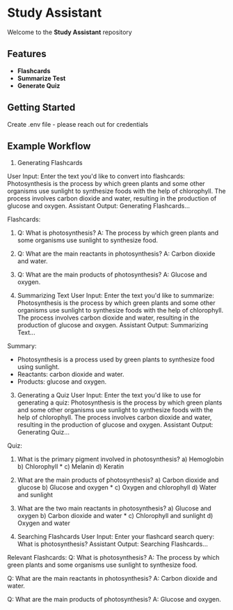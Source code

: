 # Study Assistant

Welcome to the **Study Assistant** repository

## Features
- **Flashcards**
- **Summarize Test**
- **Generate Quiz**

## Getting Started

Create .env file - please reach out for credentials

## Example Workflow

1. Generating Flashcards

User Input:
Enter the text you'd like to convert into flashcards:
Photosynthesis is the process by which green plants and some other organisms use sunlight to synthesize foods with the help of chlorophyll. The process involves carbon dioxide and water, resulting in the production of glucose and oxygen.
Assistant Output:
Generating Flashcards...

Flashcards:
1. Q: What is photosynthesis?
   A: The process by which green plants and some organisms use sunlight to synthesize food.
2. Q: What are the main reactants in photosynthesis?
   A: Carbon dioxide and water.
3. Q: What are the main products of photosynthesis?
   A: Glucose and oxygen.

2. Summarizing Text
User Input:
Enter the text you'd like to summarize:
Photosynthesis is the process by which green plants and some other organisms use sunlight to synthesize foods with the help of chlorophyll. The process involves carbon dioxide and water, resulting in the production of glucose and oxygen.
Assistant Output:
Summarizing Text...

Summary:
- Photosynthesis is a process used by green plants to synthesize food using sunlight.
- Reactants: carbon dioxide and water.
- Products: glucose and oxygen.

3. Generating a Quiz
User Input:
Enter the text you'd like to use for generating a quiz:
Photosynthesis is the process by which green plants and some other organisms use sunlight to synthesize foods with the help of chlorophyll. The process involves carbon dioxide and water, resulting in the production of glucose and oxygen.
Assistant Output:
Generating Quiz...

Quiz:
1. What is the primary pigment involved in photosynthesis?
   a) Hemoglobin
   b) Chlorophyll *
   c) Melanin
   d) Keratin

2. What are the main products of photosynthesis?
   a) Carbon dioxide and glucose
   b) Glucose and oxygen *
   c) Oxygen and chlorophyll
   d) Water and sunlight

3. What are the two main reactants in photosynthesis?
   a) Glucose and oxygen
   b) Carbon dioxide and water *
   c) Chlorophyll and sunlight
   d) Oxygen and water

4. Searching Flashcards
User Input:
Enter your flashcard search query:
What is photosynthesis?
Assistant Output:
Searching Flashcards...

Relevant Flashcards:
Q: What is photosynthesis?
A: The process by which green plants and some organisms use sunlight to synthesize food.

Q: What are the main reactants in photosynthesis?
A: Carbon dioxide and water.

Q: What are the main products of photosynthesis?
A: Glucose and oxygen.